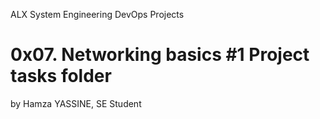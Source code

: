 ALX System Engineering DevOps Projects


# 0x07. Networking basics #1 Project tasks folder


by Hamza YASSINE, SE Student